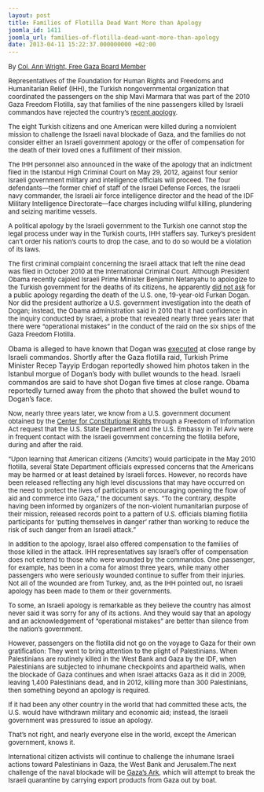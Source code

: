 ```yaml
---
layout: post
title: Families of Flotilla Dead Want More than Apology
joomla_id: 1411
joomla_url: families-of-flotilla-dead-want-more-than-apology
date: 2013-04-11 15:22:37.000000000 +02:00
---
```

<p style="font-size: small;">By <a href="http://www.truthdig.com/col_ann_wright/">Col. Ann Wright, Free Gaza Board Member<br /></a></p>
<p style="font-size: small;">Representatives of the Foundation for  Human Rights and Freedoms and Humanitarian Relief (IHH), the Turkish  nongovernmental organization that coordinated the passengers on the ship  Mavi Marmara that was part of the 2010 Gaza Freedom Flotilla, say that  families of the nine passengers killed by Israeli commandos have  rejected the country’s <a href="http://www.bbc.co.uk/news/world-middle-east-21902273" title="recent apology">recent apology</a>.</p>
<p style="font-size: small;">The eight Turkish citizens and one American  were killed during a nonviolent mission to challenge the Israeli naval  blockade of Gaza, and the families do not consider either an Israeli  government apology or the offer of compensation for the death of their  loved ones a fulfillment of their mission.</p>
<p style="font-size: small;">The IHH personnel also announced in the  wake of the apology that an indictment filed in the Istanbul High  Criminal Court on May 29, 2012, against four senior Israeli government  military and intelligence officials will proceed. The four  defendants—the former chief of staff of the Israel Defense Forces, the  Israeli navy commander, the Israeli air force intelligence director and  the head of the IDF Military Intelligence Directorate—face charges  including willful killing, plundering and seizing maritime vessels.</p>
<p style="font-size: small;">A political apology by the Israeli  government to the Turkish one cannot stop the legal process under way in  the Turkish courts, IHH staffers say. Turkey’s president can’t order  his nation’s courts to drop the case, and to do so would be a violation  of its laws.</p>
<p style="font-size: small;">

</p>
<p style="font-size: small;">The first criminal complaint concerning the  Israeli attack that left the nine dead was filed in October 2010 at the  International Criminal Court. Although President Obama recently cajoled  Israeli Prime Minister Benjamin Netanyahu to apologize to the Turkish  government for the deaths of its citizens, he apparently <a href="http://www.counterpunch.org/2013/03/27/just-a-us-citizen-no-big-deal/" title="did not ask">did not ask</a> for a public apology regarding the death of the U.S. one, 19-year-old  Furkan Dogan. Nor did the president authorize a U.S. government  investigation into the death of Dogan; instead, the Obama administration  said in 2010 that it had confidence in the inquiry conducted by Israel,  a probe that revealed nearly three years later that there were  “operational mistakes” in the conduct of the raid on the six ships of  the Gaza Freedom Flotilla.</p>
<div style="font-size: small;"></div>
Obama is alleged to have known that Dogan was <a href="http://www.huffingtonpost.com/cenk-uygur/israeli-defense-forces-ex_b_600282.html" title="executed">executed</a> at close range by Israeli commandos. Shortly after the Gaza flotilla  raid, Turkish Prime Minister Recep Tayyip Erdogan reportedly showed him  photos taken in the Istanbul morgue of Dogan’s body with bullet wounds  to the head. Israeli commandos are said to have shot Dogan five times at  close range. Obama reportedly turned away from the photo that showed  the bullet wound to Dogan’s face.
<p style="font-size: small;">Now, nearly three years later, we know from a U.S. government document obtained by the <a href="http://ccrjustice.org/files/US_Passengers_Production_Guide.pdf" title="Center for Constitutional Rights ">Center for Constitutional Rights</a> through a Freedom of Information Act request that the U.S. State  Department and the U.S. Embassy in Tel Aviv were in frequent contact  with the Israeli government concerning the flotilla before, during and  after the raid.</p>
<p style="font-size: small;">“Upon learning that American citizens  (‘Amcits’) would participate in the May 2010 flotilla, several State  Department officials expressed concerns that the Americans may be harmed  or at least detained by Israeli forces. However, no records have been  released reflecting any high level discussions that may have occurred on  the need to protect the lives of participants or encouraging opening  the flow of aid and commerce into Gaza,” the document says. “To the  contrary, despite having been informed by organizers of the non-violent  humanitarian purpose of their mission, released records point to a  pattern of U.S. officials blaming flotilla participants for ‘putting  themselves in danger’ rather than working to reduce the risk of such  danger from an Israeli attack.”</p>
<p style="font-size: small;">In addition to the apology, Israel also  offered compensation to the families of those killed in the attack. IHH  representatives say Israel’s offer of compensation does not extend to  those who were wounded by the commandos. One passenger, for example, has  been in a coma for almost three years, while many other passengers who  were seriously wounded continue to suffer from their injuries. Not all  of the wounded are from Turkey, and, as the IHH pointed out, no Israeli  apology has been made to them or their governments.</p>
<p style="font-size: small;">To some, an Israeli apology is remarkable  as they believe the country has almost never said it was sorry for any  of its actions. And they would say that an apology and an  acknowledgement of “operational mistakes” are better than silence from  the nation’s government.</p>
<p style="font-size: small;">However, passengers on the flotilla did not  go on the voyage to Gaza for their own gratification: They went to  bring attention to the plight of Palestinians. When Palestinians are  routinely killed in the West Bank and Gaza by the IDF, when Palestinians  are subjected to inhumane checkpoints and apartheid walls, when the  blockade of Gaza continues and when Israel attacks Gaza as it did in  2009, leaving 1,400 Palestinians dead, and in 2012, killing more than  300 Palestinians, then something beyond an apology is required.</p>
<p style="font-size: small;">If it had been any other country in the  world that had committed these acts, the U.S. would have withdrawn  military and economic aid; instead, the Israeli government was pressured  to issue an apology.</p>
<p style="font-size: small;">That’s not right, and nearly everyone else in the world, except the American government, knows it.</p>
<p style="font-size: small;">International citizen activists will  continue to challenge the inhumane Israeli actions toward Palestinians  in Gaza, the West Bank and Jerusalem.The next challenge of the naval blockade will be <a href="http://www.truthdig.com/report/item/families_of_flotilla_dead_want_more_than_an_apology_20130408/www.gazaark.org" title="Gaza's Ark">Gaza’s Ark</a>, which will attempt to break the Israeli quarantine by carrying export products from Gaza out by boat.</p>
